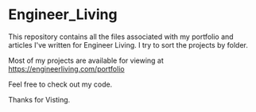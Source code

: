 # Engineer_Living
This repository contains all the files associated with my portfolio and articles I've written for Engineer Living.
I try to sort the projects by folder.

Most of my projects are available for viewing at https://engineerliving.com/portfolio

Feel free to check out my code.

Thanks for Visting.
